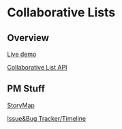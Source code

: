 # Collaborative Lists

## Overview
[Live demo](https://demo.vfree.org)

[Collaborative List API](https://api.vfree.org)

## PM Stuff
[StoryMap](https://realtimeboard.com/app/board/o9J_k07kDVQ=/)


[Issue&Bug Tracker/Timeline](https://trello.com/b/pFAb3I6T/cmput401)
